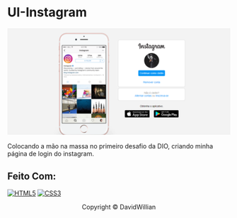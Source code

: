 # UI-Instagram

<img src="imagen/tela.png" alt="página final do instagram">

Colocando a mão na massa no primeiro desafio da DIO, criando minha página de login do instagram.

## Feito Com:
[![HTML5](https://img.shields.io/badge/HTML5-E34F26?style=for-the-badge&logo=html5&logoColor=white)](https://developer.mozilla.org/pt-BR/docs/Web/HTML)
[![CSS3](https://img.shields.io/badge/CSS3-1572B6?style=for-the-badge&logo=css3&logoColor=white)](https://developer.mozilla.org/pt-BR/docs/Web/CSS)

<p align="center">Copyright ©  DavidWillian</p>
